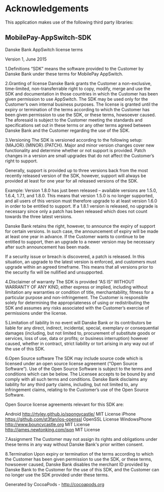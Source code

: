 # Acknowledgements
This application makes use of the following third party libraries:

## MobilePay-AppSwitch-SDK

Danske Bank AppSwitch license terms

Version 1, June 2015

1.Definitions
“SDK” means the software provided to the Customer by Danske Bank under these terms for MobilePay AppSwitch.

2.Granting of license
Danske Bank grants the Customer a non-exclusive, time-limited, non-transferrable right to copy, modify, merge and use the SDK and documentation in those countries in which the Customer has been given permission to use AppSwitch. The SDK may be used only for the Customer’s own internal business purposes. The license is granted until the expiry or termination of the terms according to which the Customer has been given permission to use the SDK, or these terms, howsoever caused. The aforesaid is subject to the Customer meeting the standards and specifications set out in these terms or any other terms agreed between Danske Bank and the Customer regarding the use of the SDK.

3.Versioning
The SDK is versioned according to the following setup: {MAJOR}.{MINOR}.{PATCH}. Major and minor version changes cover new functionality and determine whether or not support is provided. Patch changes in a version are small upgrades that do not affect the Customer’s right to support. 

Generally, support is provided up to three versions back from the most recently released version of the SDK, however, support will always be provided at least for one year for all released versions of the SDK.
 
Example: Version 1.8.0 has just been released – available versions are 1.5.0, 1.6.4, 1.7.1, and 1.8.0. This means that version 1.5.0 is no longer supported, and all users of this version must therefore upgrade to at least version 1.6.0 in order to be entitled to support. If a 1.8.1 version is released, no upgrade is necessary since only a patch has been released which does not count towards the three latest versions.
 
Danske Bank retains the right, however, to announce the expiry of support for certain versions. In such case, the announcement of expiry will be made at least one year in advance. If the Customer wants to continue to be entitled to support, then an upgrade to a newer version may be necessary after such announcement has been made.
 
If a security issue or breach is discovered, a patch is released. In this situation, an upgrade to the latest version is enforced, and customers must upgrade within an agreed timeframe. This means that all versions prior to the security fix will be nullified and unsupported.


4.Disclaimer of warranty
The SDK is provided “AS IS” WITHOUT WARRANTY OF ANY KIND, either express or implied, including without limitation any warranties or condition of title, merchantability, fitness for a particular purpose and non-infringement. The Customer is responsible solely for determining the appropriateness of using or redistributing the SDK and assumes any risks associated with the Customer’s exercise of permissions under the license.

5.Limitation of liability
In no event will Danske Bank or its contributors be liable for any direct, indirect, incidental, special, exemplary or consequential damages (including, but not limited to, procurement of substitute goods or services, loss of use, data or profits; or business interruption) however caused, whether in contract, strict liability or tort arising in any way out of the use of this SDK. 

6.Open Source software
The SDK may include source code which is licensed under an open source license agreement (“Open Source Software”). Use of the Open Source Software is subject to the terms and conditions which can be below. The Licensee accepts to be bound by and comply with all such terms and conditions. Danske Bank disclaims any liability for any third party claims, including, but not limited to, any infringement claims, relating to the Customer’s use of the Open Source Software.

Open Source license agreements relevant for this SDK are: 

Android		http://rtyley.github.io/spongycastle/	MIT License
iPhone 		https://github.com/st3fan/ios-openssl	OpenSSL License
WindowsPhone	http://www.bouncycastle.org		MIT License
		http://james.newtonking.com/json	MIT License



7.Assignment
The Customer may not assign its rights and obligations under these terms in any way without Danske Bank's prior written consent. 

8.Termination
Upon expiry or termination of the terms according to which the Customer has been given permission to use the SDK, or these terms, howsoever caused, Danske Bank disables the merchant ID provided by Danske Bank to the Customer for the use of this SDK, and the Customer can no longer use the SDK provided under these terms. 



Generated by CocoaPods - http://cocoapods.org
